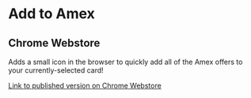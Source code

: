 # Add to Amex

## Chrome Webstore

Adds a small icon in the browser to quickly add all of the Amex offers to your currently-selected card!

[Link to published version on Chrome Webstore](https://chrome.google.com/webstore)
